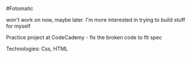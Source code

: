 #Fotomatic

won't work on now, maybe later. I'm more interested in trying to build stuff for myself

Practice project at CodeCademy - fix the broken code to fit spec

Technologies: Css, HTML